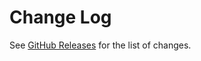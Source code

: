 # Change Log

See [GitHub Releases](https://github.com/successible/markdown-wiki/releases) for the list of changes.
